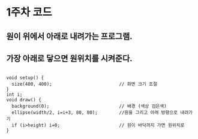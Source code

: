 # 1주차 코드
## 원이 위에서 아래로 내려가는 프로그램. 
## 가장 아래로 닿으면 원위치를 시켜준다.
```

void setup() {
  size(400, 400);                         // 화면 크기 조절
}
int i; 
void draw() {
  background(0);                          // 배경 (색상 검은색)
  ellipse(width/2, i=i+3, 80, 80);        //원을 그리고 아래 방향으로 내려가기
  if (i>height) i=0;                      // 원이 바닥까지 가면 원위치로
}


```

